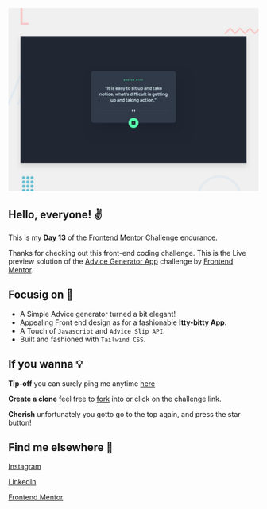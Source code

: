 ![Design preview for the Advice generator app coding challenge](./design/desktop-preview.jpg)

## Hello, everyone! ✌

This is my **Day 13** of the [Frontend Mentor](https://www.frontendmentor.io/home) Challenge endurance.

Thanks for checking out this front-end coding challenge. This is the Live preview solution of the [Advice Generator App](https://www.frontendmentor.io/challenges/advice-generator-app-QdUG-13db) challenge by [Frontend Mentor](https://www.frontendmentor.io/home). 

## Focusig on 👀

* A Simple Advice generator turned a bit elegant!
* Appealing Front end design as for a fashionable **Itty-bitty App**.
* A Touch of `Javascript` and `Advice Slip API`. 
* Built and fashioned with `Tailwind CSS`.

## If you wanna 💡

**Tip-off** you can surely ping me anytime [here](#find-me-elsewhere-%F0%9F%93%B1 "Goto Find me elsewhere 📱")

**Create a clone** feel free to [fork](https://github.com/Aravinthvimal/Advice-Generator-App) into or click on the challenge link.

**Cherish** unfortunately you gotto go to the top again, and press the star button!

## Find me elsewhere 📱

[Instagram](https://www.instagram.com/_.ken__adams_/)

[LinkedIn](https://www.linkedin.com/in/aravinth-vimal-1120581a7/)

[Frontend Mentor](https://www.frontendmentor.io/profile/Aravinthvimal)
